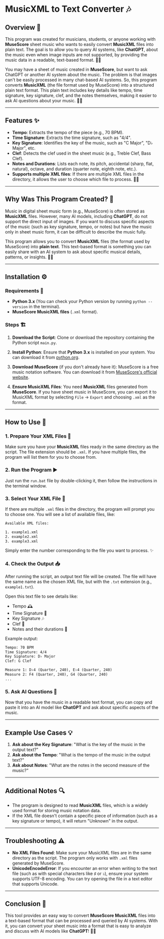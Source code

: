 # MusicXML to Text Converter 🎶

## Overview 🌟

This program was created for musicians, students, or anyone working with **MuseScore** sheet music who wants to easily convert **MusicXML** files into plain text. The goal is to allow you to query AI systems, like **ChatGPT**, about the music even when image inputs are not supported, by providing the music data in a readable, text-based format. 📄🤖

You may have a sheet of music created in **MuseScore**, but want to ask ChatGPT or another AI system about the music. The problem is that images can't be easily processed in many chat-based AI systems. So, this program converts **MusicXML** (the file format used by MuseScore) into a structured plain text format. This plain text includes key details like tempo, time signature, key signature, clef, and the notes themselves, making it easier to ask AI questions about your music. 🎼💬

---

## Features ✨

- **Tempo**: Extracts the tempo of the piece (e.g., 70 BPM).
- **Time Signature**: Extracts the time signature, such as "4/4".
- **Key Signature**: Identifies the key of the music, such as "C Major", "D♭ Major", etc.
- **Clef**: Detects the clef used in the sheet music (e.g., Treble Clef, Bass Clef).
- **Notes and Durations**: Lists each note, its pitch, accidental (sharp, flat, natural), octave, and duration (quarter note, eighth note, etc.).
- **Supports multiple XML files**: If there are multiple XML files in the directory, it allows the user to choose which file to process. 📂🎶

---

## Why Was This Program Created? 🤔

Music in digital sheet music form (e.g., MuseScore) is often stored as **MusicXML** files. However, many AI models, including **ChatGPT**, do not support the direct input of images. If you want to discuss specific aspects of the music (such as key signature, tempo, or notes) but have the music only in sheet music form, it can be difficult to describe the music fully.

This program allows you to convert **MusicXML** files (the format used by MuseScore) into **plain text**. This text-based format is something you can easily share with an AI system to ask about specific musical details, patterns, or insights. 🎤💡

---

## Installation ⚙️

### Requirements 📝

- **Python 3.x** (You can check your Python version by running `python --version` in the terminal).
- **MuseScore MusicXML files** (`.xml` format).

### Steps 🏗️

1. **Download the Script**: Clone or download the repository containing the Python script `main.py`.

2. **Install Python**: Ensure that **Python 3.x** is installed on your system. You can download it from [python.org](https://www.python.org/downloads/).

3. **Download MuseScore** (if you don't already have it): MuseScore is a free music notation software. You can download it from [MuseScore's official website](https://musescore.org/).

4. **Ensure MusicXML Files**: You need **MusicXML** files generated from **MuseScore**. If you have sheet music in MuseScore, you can export it to MusicXML format by selecting `File` → `Export` and choosing `.xml` as the format.

---

## How to Use 🚀

### 1. **Prepare Your XML Files** 📂

Make sure you have your **MusicXML** files ready in the same directory as the script. The file extension should be `.xml`. If you have multiple files, the program will list them for you to choose from.

### 2. **Run the Program** ▶️

Just run the `run.bat` file by double-clicking it, then follow the instructions in the terminal window.

### 3. **Select Your XML File** 📝

If there are multiple `.xml` files in the directory, the program will prompt you to choose one. You will see a list of available files, like:

```txt
Available XML files:

1. example1.xml
2. example2.xml
3. example3.xml
```

Simply enter the number corresponding to the file you want to process. ✨

### 4. **Check the Output** 📥

After running the script, an output text file will be created. The file will have the same name as the chosen XML file, but with the `.txt` extension (e.g., `example1.txt`).

Open this text file to see details like:

- Tempo 🕰️
- Time Signature 📝
- Key Signature 🎶
- Clef 🎼
- Notes and their durations 🎵

Example output:

```txt
Tempo: 70 BPM
Time Signature: 4/4
Key Signature: D♭ Major
Clef: G Clef

Measure 1: D♭4 (Quarter, 240), E♭4 (Quarter, 240)
Measure 2: F4 (Quarter, 240), G4 (Quarter, 240)
...
```

### 5. **Ask AI Questions** 💬

Now that you have the music in a readable text format, you can copy and paste it into an AI model like **ChatGPT** and ask about specific aspects of the music.

---

## Example Use Cases 💡

1. **Ask about the Key Signature**: "What is the key of the music in the output text?"
2. **Ask about the Tempo**: "What is the tempo of the music in the output text?"
3. **Ask about Notes**: "What are the notes in the second measure of the music?"

---

## Additional Notes 🔍

- The program is designed to read **MusicXML** files, which is a widely used format for storing music notation data.
- If the XML file doesn't contain a specific piece of information (such as a key signature or tempo), it will return "Unknown" in the output.

---

## Troubleshooting ⚠️

- **No XML Files Found**: Make sure your MusicXML files are in the same directory as the script. The program only works with `.xml` files generated by MuseScore.
- **UnicodeEncodeError**: If you encounter an error when writing to the text file (such as with special characters like ♯ or ♭), ensure your system supports UTF-8 encoding. You can try opening the file in a text editor that supports Unicode.

---

## Conclusion 🎉

This tool provides an easy way to convert **MuseScore MusicXML** files into a text-based format that can be processed and queried by AI systems. With it, you can convert your sheet music into a format that is easy to analyze and discuss with AI models like **ChatGPT**! 🤖🎶
